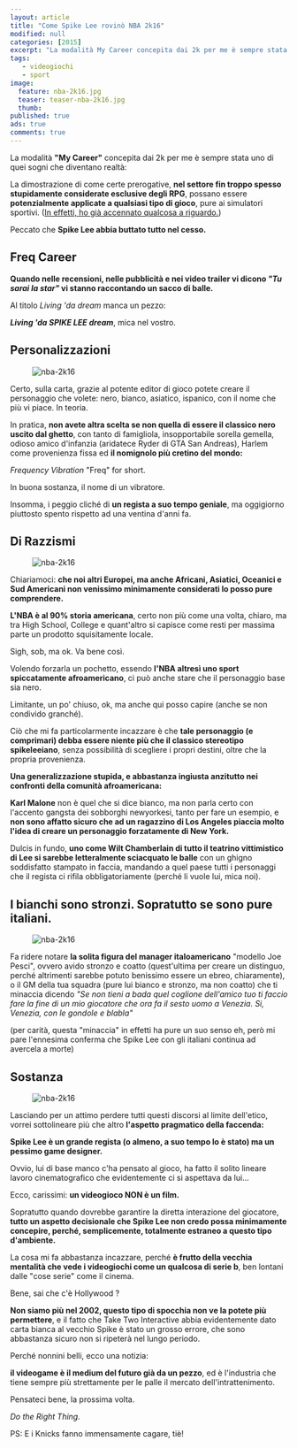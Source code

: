 ```yaml
---
layout: article
title: "Come Spike Lee rovinò NBA 2k16"
modified: null
categories: [2015]
excerpt: "La modalità My Career concepita dai 2k per me è sempre stata uno di quei sogni che diventano realtà. Peccato che Spike Lee abbia buttato tutto nel cesso...."
tags: 
   - videogiochi
   - sport
image: 
  feature: nba-2k16.jpg
  teaser: teaser-nba-2k16.jpg
  thumb: 
published: true
ads: true
comments: true
---
```


La modalità **"My Career"** concepita dai 2k per me è sempre stata uno di quei sogni che diventano realtà:

La dimostrazione di come certe prerogative, **nel settore fin troppo spesso stupidamente considerate esclusive degli RPG**, possano essere **potenzialmente applicate a qualsiasi tipo di gioco**, pure ai simulatori sportivi. ([In effetti, ho già accennato qualcosa a riguardo.](http://xabacadabra.com/2013/la-creazione-di-un-personaggio-nei-videogiochi/))

Peccato che **Spike Lee abbia buttato tutto nel cesso.**

## Freq Career

**Quando nelle recensioni, nelle pubblicità e nei video trailer vi dicono _"Tu sarai la star"_ vi stanno raccontando un sacco di balle.**

Al titolo _Living 'da dream_ manca un pezzo: 

**_Living 'da SPIKE LEE dream_**, mica nel vostro.

## Personalizzazioni

<figure>
	<img src='http://4.bp.blogspot.com/-TsNruFZx2qI/Vg0_cCFcUII/AAAAAAAAMxs/sRHk9j0JaSs/s1600/NBA2K16-editor-tatuajes.jpg' alt='nba-2k16'>
</figure>

Certo, sulla carta, grazie al potente editor di gioco potete creare il personaggio che volete: nero, bianco, asiatico, ispanico, con il nome che più vi piace. In teoria. 

In pratica, **non avete altra scelta se non quella di essere il classico nero uscito dal ghetto**, con tanto di famigliola, insopportabile sorella gemella, odioso amico d'infanzia (aridatece Ryder di GTA San Andreas), Harlem come provenienza fissa ed **il nomignolo più cretino del mondo:** 

_Frequency Vibration_ "Freq" for short. 

In buona sostanza, il nome di un vibratore.

Insomma, i peggio cliché di **un regista a suo tempo geniale**, ma oggigiorno piuttosto spento rispetto ad una ventina d'anni fa.

## Di Razzismi

<figure>
	<img src='http://3.bp.blogspot.com/-0Xlcm0IFldY/Vg0_1z1pxlI/AAAAAAAAMx0/99daZZ91Bzw/s1600/eastwood-to-spike-lee-shut-up.jpeg' alt='nba-2k16'>
</figure>

Chiariamoci: **che noi altri Europei, ma anche Africani, Asiatici, Oceanici e Sud Americani non venissimo minimamente considerati lo posso pure comprendere.**

**L'NBA è al 90% storia americana**, certo non più come una volta, chiaro, ma tra High School, College e quant'altro si capisce come resti per massima parte un prodotto squisitamente locale.

Sigh, sob, ma ok. Va bene così.

Volendo forzarla un pochetto, essendo **l'NBA altresì uno sport spiccatamente afroamericano**, ci può anche stare che il personaggio base sia nero.

Limitante, un po' chiuso, ok, ma anche qui posso capire (anche se non condivido granché).

Ciò che mi fa particolarmente incazzare è che **tale personaggio (e comprimari) debba essere niente più che il classico stereotipo spikeleeiano**, senza possibilità di scegliere i propri destini, oltre che la propria provenienza.

**Una generalizzazione stupida, e abbastanza ingiusta anzitutto nei confronti della comunità afroamericana:** 

**Karl Malone** non è quel che si dice bianco, ma non parla certo con l'accento gangsta dei sobborghi newyorkesi, tanto per fare un esempio, e **non sono affatto sicuro che ad un ragazzino di Los Angeles piaccia molto l'idea di creare un personaggio forzatamente di New York.**

Dulcis in fundo, **uno come Wilt Chamberlain di tutto il teatrino vittimistico di Lee si sarebbe letteralmente sciacquato le balle** con un ghigno soddisfatto stampato in faccia, mandando a quel paese tutti i personaggi che il regista ci rifila obbligatoriamente (perché li vuole lui, mica noi).

## I bianchi sono stronzi. Sopratutto se sono pure italiani.

<figure>
	<img src='http://2.bp.blogspot.com/-sdnWJlBhYyY/Vg08aVrgxkI/AAAAAAAAMxU/LXyMhRlhE78/s1600/spike%2Blee.jpg' alt='nba-2k16'>
</figure>

Fa ridere notare **la solita figura del manager italoamericano** "modello Joe Pesci", ovvero avido stronzo e coatto (quest'ultima per creare un distinguo, perché altrimenti sarebbe potuto benissimo essere un ebreo, chiaramente), o il GM della tua squadra (pure lui bianco e stronzo, ma non coatto) che ti minaccia dicendo _"Se non tieni a bada quel coglione dell'amico tuo ti faccio fare la fine di un mio giocatore che ora fa il sesto uomo a Venezia. Si, Venezia, con le gondole e blabla"_

(per carità, questa "minaccia" in effetti ha pure un suo senso eh, però mi pare l'ennesima conferma che Spike Lee con gli italiani continua ad avercela a morte)

## Sostanza

<figure>
	<img src='http://4.bp.blogspot.com/-0GQUmoMkP9k/Vg0_Aoi7dwI/AAAAAAAAMxk/aUSZ7_GGMH0/s1600/katyperry.gif' alt='nba-2k16'>
</figure>

Lasciando per un attimo perdere tutti questi discorsi al limite dell'etico, vorrei sottolineare più che altro **l'aspetto pragmatico della faccenda:**

**Spike Lee è un grande regista (o almeno, a suo tempo lo è stato) ma un pessimo game designer.**

Ovvio, lui di base manco c'ha pensato al gioco, ha fatto il solito lineare lavoro cinematografico che evidentemente ci si aspettava da lui...

Ecco, carissimi: **un videogioco NON è un film.**

Sopratutto quando dovrebbe garantire la diretta interazione del giocatore, **tutto un aspetto decisionale che Spike Lee non credo possa minimamente concepire, perché, semplicemente, totalmente estraneo a questo tipo d'ambiente.**

La cosa mi fa abbastanza incazzare, perché **è frutto della vecchia mentalità che vede i videogiochi come un qualcosa di serie b**, ben lontani dalle "cose serie" come il cinema.

Bene, sai che c'è Hollywood ?

**Non siamo più nel 2002, questo tipo di spocchia non ve la potete più permettere**, e il fatto che Take Two Interactive abbia evidentemente dato carta bianca al vecchio Spike è stato un grosso errore, che sono abbastanza sicuro non si ripeterà nel lungo periodo.

Perché nonnini belli, ecco una notizia:  

**il videogame è il medium del futuro già da un pezzo**, ed è l'industria che tiene sempre più strettamente per le palle il mercato dell'intrattenimento.

Pensateci bene, la prossima volta.

_Do the Right Thing._

PS: E i Knicks fanno immensamente cagare, tiè!
